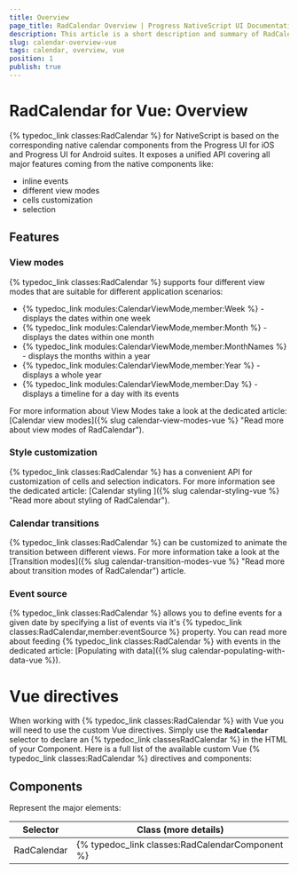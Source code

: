 ```yaml
---
title: Overview
page_title: RadCalendar Overview | Progress NativeScript UI Documentation
description: This article is a short description and summary of RadCalendar's features and their usage with Vue
slug: calendar-overview-vue
tags: calendar, overview, vue
position: 1
publish: true
---
```


# RadCalendar for Vue: Overview
{% typedoc_link classes:RadCalendar %} for NativeScript is based on the corresponding native calendar components from the Progress UI for iOS and Progress UI for Android suites. It exposes a unified API covering all major features coming from the native components like:
- inline events
- different view modes
- cells customization
- selection

## Features

### View modes
{% typedoc_link classes:RadCalendar %} supports four different view modes that are suitable for different application scenarios:

- {% typedoc_link modules:CalendarViewMode,member:Week %} - displays the dates within one week
- {% typedoc_link modules:CalendarViewMode,member:Month %} - displays the dates within one month
- {% typedoc_link modules:CalendarViewMode,member:MonthNames %} - displays the months within a year
- {% typedoc_link modules:CalendarViewMode,member:Year %} - displays a whole year
- {% typedoc_link modules:CalendarViewMode,member:Day %} - displays a timeline for a day with its events

For more information about View Modes take a look at the dedicated article: [Calendar view modes]({% slug calendar-view-modes-vue %} "Read more about view modes of RadCalendar").

### Style customization
{% typedoc_link classes:RadCalendar %} has a convenient API for customization of cells and selection indicators. For more information see the dedicated article: [Calendar styling ]({% slug calendar-styling-vue %} "Read more about styling of RadCalendar").

### Calendar transitions
{% typedoc_link classes:RadCalendar %} can be customized to animate the transition between different views. For more information take a look at the [Transition modes]({% slug calendar-transition-modes-vue %} "Read more about transition modes of RadCalendar") article.

### Event source
{% typedoc_link classes:RadCalendar %} allows you to define events for a given date by specifying a list of events via it's {% typedoc_link classes:RadCalendar,member:eventSource %} property. You can read more about feeding {% typedoc_link classes:RadCalendar %} with events in the dedicated article: [Populating with data]({% slug calendar-populating-with-data-vue %}).

# Vue directives

When working with {% typedoc_link classes:RadCalendar %} with Vue you will need to use the custom Vue directives. Simply use the **`RadCalendar`** selector to declare an {% typedoc_link classesRadCalendar %} in the HTML of your Component.
Here is a full list of the available custom Vue {% typedoc_link classes:RadCalendar %} directives and components:

## Components
Represent the major elements:

| Selector          | Class (more details)                      |
|-------------------|-------------------------------------------|
| RadCalendar | {% typedoc_link classes:RadCalendarComponent %} |
